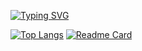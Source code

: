 [![Typing SVG](https://readme-typing-svg.herokuapp.com?color=%2336BCF7&lines=Hello+my+friend)](https://git.io/typing-svg)

[![Top Langs](https://github-readme-stats.vercel.app/api/top-langs/?username=demon3t&layout=compact,&card_width=600)](https://github.com/anuraghazra/github-readme-stats) [![Readme Card](https://github-readme-stats.vercel.app/api/pin/?username=demon3t&repo=EventsManager_VkBot&card_width=300)](https://github.com/anuraghazra/github-readme-stats)
